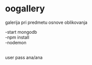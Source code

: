 # oogallery
galerija pri predmetu osnove oblikovanja



-start mongodb<br>
-npm install<br>
-nodemon<br><br>



user pass ana/ana